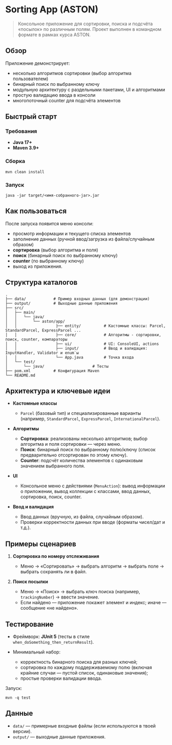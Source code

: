 # Sorting App (ASTON)

> Консольное приложение для сортировки, поиска и подсчёта «посылок» по различным полям. Проект выполнен в командном формате в рамках курса ASTON.

## Обзор

Приложение демонстрирует:

* несколько алгоритмов сортировки (выбор алгоритма пользователем)
* бинарный поиск по выбранному ключу
* модульную архитектуру с раздельными пакетами, UI и алгоритмами
* простую валидацию ввода в консоли
* многопоточный counter для подсчёта элементов

## Быстрый старт

### Требования

* **Java 17+**
* **Maven 3.9+**

### Сборка

```
mvn clean install
```

### Запуск

```
java -jar target/<имя-собранного-jar>.jar
```

## Как пользоваться

После запуска появится меню консоли:

* просмотр информации и текущего списка элементов
* заполнение данных (ручной ввод/загрузка из файла/случайным образом)
* **сортировка** (выбор алгоритма и поля)
* **поиск** (бинарный поиск по выбранному ключу)
* **counter** (по выбранному ключу)
* выход из приложения.

## Структура каталогов


```
.
├── data/            # Пример входных данных (для демонстрации)
├── output/          # Выходные данные приложения
├── src/
│   ├── main/
│   │   └── java/
│   │       └── aston/app/
│   │                 ├── entity/          # Кастомные классы: Parcel, StandardParcel, ExpressParcel ...
│   │                 ├── core/            # Алгоритмы - сортировки, поиск, counter, компараторы
│   │                 ├── ui/              # UI: ConsoleUI, actions
│   │                 ├── input/           # Ввод и валидация: InputHandler, Validator и enum`ы
│   │                 └── App.java         # Точка входа
│   └── test/
│       └── java/                     # Тесты
├── pom.xml          # Конфигурация Maven
└── README.md
```

## Архитектура и ключевые идеи

* **Кастомные классы**

    * `Parcel` (базовый тип) и специализированные варианты (например, `StandardParcel`, `ExpressParcel`, `InternationalParcel`).

* **Алгоритмы**

    * **Сортировка**: реализованы несколько алгоритмов; выбор алгоритма и поля сортировки — через меню.
    * **Поиск**: бинарный поиск по выбранному полю/ключу (список предварительно отсортирован по этому ключу).
    * **Counter**: подсчёт количества элементов с одинаковым значением выбранного поля.

* **UI**

    * Консольное меню с действиями (`MenuAction`): вывод информации о приложении, вывод коллекции с классами, ввод 
  данных, сортировка, поиск, counter.

* **Ввод и валидация**

    * Ввод данных (вручную, из файла, случайным образом).
    * Проверки корректности данных при вводе (форматы чисел/дат и т.д.).

## Примеры сценариев

1. **Сортировка по номеру отслеживания**

    * Меню → «Сортировать» → выбрать алгоритм → выбрать поле → выбрать сохранять ли в файл.

2. **Поиск посылки**

    * Меню → «Поиск» → выбрать ключ поиска (например, `trackingNumber`) → ввести значение.
    * Если найдено — приложение покажет элемент и индекс; иначе — сообщение «не найдено».

## Тестирование

* Фреймворк: **JUnit 5** (тесты в стиле `when_doSomething_then_returnResult`).
* Минимальный набор:

    * корректность бинарного поиска для разных ключей;
    * сортировка по каждому поддерживаемому полю (включая крайние случаи — пустой список, одинаковые значения);
    * простые проверки валидации ввода.

Запуск:

```
mvn -q test
```

## Данные

* `data/` — примерные входные файлы (если используются в твоей версии).
* `output/` — выходные данные приложения.
